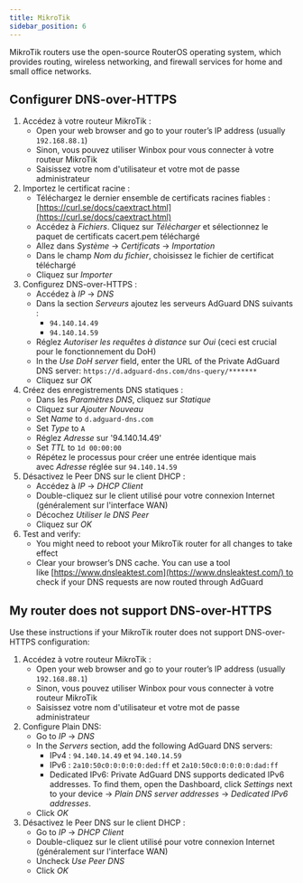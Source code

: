 ```yaml
---
title: MikroTik
sidebar_position: 6
---
```


MikroTik routers use the open-source RouterOS operating system, which provides routing, wireless networking, and firewall services for home and small office networks.

## Configurer DNS-over-HTTPS

1. Accédez à votre routeur MikroTik :
    - Open your web browser and go to your router’s IP address (usually `192.168.88.1`)
    - Sinon, vous pouvez utiliser Winbox pour vous connecter à votre routeur MikroTik
    - Saisissez votre nom d'utilisateur et votre mot de passe administrateur
2. Importez le certificat racine :
    - Téléchargez le dernier ensemble de certificats racines fiables : [https://curl.se/docs/caextract.html](https://curl.se/docs/caextract.html)
    - Accédez à _Fichiers_. Cliquez sur _Télécharger_ et sélectionnez le paquet de certificats cacert.pem téléchargé
    - Allez dans _Système_ → _Certificats_ → _Importation_
    - Dans le champ _Nom du fichier_, choisissez le fichier de certificat téléchargé
    - Cliquez sur _Importer_
3. Configurez DNS-over-HTTPS :
    - Accédez à _IP_ → _DNS_
    - Dans la section _Serveurs_ ajoutez les serveurs AdGuard DNS suivants :
        - `94.140.14.49`
        - `94.140.14.59`
    - Réglez _Autoriser les requêtes à distance_ sur _Oui_ (ceci est crucial pour le fonctionnement du DoH)
    - In the _Use DoH server_ field, enter the URL of the Private AdGuard DNS server: `https://d.adguard-dns.com/dns-query/*******`
    - Cliquez sur _OK_
4. Créez des enregistrements DNS statiques :
    - Dans les _Paramètres DNS_, cliquez sur _Statique_
    - Cliquez sur _Ajouter Nouveau_
    - Set _Name_ to `d.adguard-dns.com`
    - Set _Type_ to `A`
    - Réglez _Adresse_ sur '94.140.14.49'
    - Set _TTL_ to `1d 00:00:00`
    - Répétez le processus pour créer une entrée identique mais avec _Adresse_ réglée sur `94.140.14.59`
5. Désactivez le Peer DNS sur le client DHCP :
    - Accédez à _IP_ → _DHCP Client_
    - Double-cliquez sur le client utilisé pour votre connexion Internet (généralement sur l'interface WAN)
    - Décochez _Utiliser le DNS Peer_
    - Cliquez sur _OK_
6. Test and verify:
    - You might need to reboot your MikroTik router for all changes to take effect
    - Clear your browser’s DNS cache. You can use a tool like [https://www.dnsleaktest.com](https://www.dnsleaktest.com/) to check if your DNS requests are now routed through AdGuard

## My router does not support DNS-over-HTTPS

Use these instructions if your MikroTik router does not support DNS-over-HTTPS configuration:

1. Accédez à votre routeur MikroTik :
    - Open your web browser and go to your router’s IP address (usually `192.168.88.1`)
    - Sinon, vous pouvez utiliser Winbox pour vous connecter à votre routeur MikroTik
    - Saisissez votre nom d'utilisateur et votre mot de passe administrateur
2. Configure Plain DNS:
    - Go to _IP_ → _DNS_
    - In the _Servers_ section, add the following AdGuard DNS servers:
        - IPv4 : `94.140.14.49` et `94.140.14.59`
        - IPv6 : `2a10:50c0:0:0:0:0:ded:ff` et `2a10:50c0:0:0:0:0:dad:ff`
        - Dedicated IPv6: Private AdGuard DNS supports dedicated IPv6 addresses. To find them, open the Dashboard, click _Settings_ next to your device → _Plain DNS server addresses_ → _Dedicated IPv6 addresses_.
    - Click _OK_
3. Désactivez le Peer DNS sur le client DHCP :
    - Go to _IP_ → _DHCP Client_
    - Double-cliquez sur le client utilisé pour votre connexion Internet (généralement sur l'interface WAN)
    - Uncheck _Use Peer DNS_
    - Click _OK_
